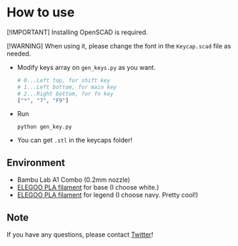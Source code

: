 # How to use

[!IMPORTANT]
Installing OpenSCAD is required.

[!WARNING]
When using it, please change the font in the `Keycap.scad` file as needed.

- Modify keys array on ``gen_keys.py`` as you want.

  ```python
  # 0...Left top, for shift key
  # 1...Left bottom, for main key
  # 2...Right bottom, for fn key
  ["*", "7", "F9"]
  ```

- Run

  ```shell
  python gen_key.py
  ```

- You can get ``.stl`` in the keycaps folder!

## Environment

- Bambu Lab A1 Combo (0.2mm nozzle)
- [ELEGOO PLA filament](https://amzn.asia/d/7IzwUUX) for base (I choose white.)
- [ELEGOO PLA filament](https://amzn.asia/d/7IzwUUX) for legend (I choose navy. Pretty cool!)

## Note

If you have any questions, please contact [Twitter](https://twitter.com/Ruchi12377)!
